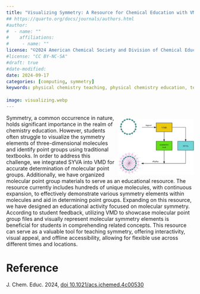 ```yaml
---
title: "Visualizing Symmetry: A Resource for Chemical Education with VMD and SYVA Programs"
## https://quarto.org/docs/journals/authors.html
#author:
#  - name: ""
#    affiliations:
#     - name: ""
license: "©2024 American Chemical Society and Division of Chemical Education, Inc."
#license: "CC BY-NC-SA"
#draft: true
#date-modified:
date: 2024-09-17
categories: [computing, symmetry]
keywords: physical chemistry teaching, physical chemistry education, teaching resources

image: visualizing.webp
---
```


<img src="visualizing.webp" width="40%" align="right" style="padding: 10px 0px 0px 10px;"/>

Symmetry, a common occurrence in nature, holds significant importance in the realm of chemistry education. However, students often struggle to visualize the symmetry elements of three-dimensional molecules and identify point groups using traditional textbooks. In order to address this challenge, we integrated SYVA into VMD for accurate determination of molecular point groups. Additionally, we have organized molecular point group materials to serve as an educational resource. The resource currently includes hundreds of unique molecules, with continuous expansion, to effectively demonstrate various symmetry elements within molecules and aid in determining point groups. Expanding on this resource, we have designed an educational activity focused on molecular symmetry. According to student feedback, utilizing VMD to showcase molecular point group files and visually represent molecular symmetry elements is beneficial for students in comprehending related concepts. This resource can serve as a valuable tool for teaching symmetry, offering interactivity, visual appeal, and offline accessibility, allowing for flexible use across different times and locations.


# Reference

J. Chem. Educ. 2024, [doi 10.1021/acs.jchemed.4c00530](https://doi.org/10.1021/acs.jchemed.4c00530)

